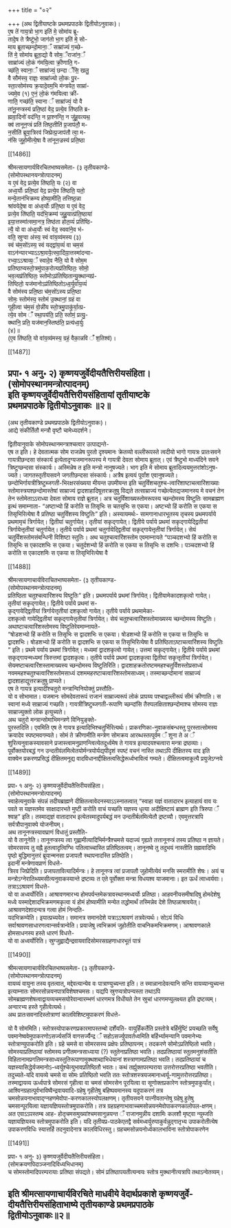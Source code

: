 +++
title = "०२"

+++
(अथ द्वितीयाष्टके प्रथमप्रपाठके द्वितीयोऽनुवाकः)।  
ए॒ष ते॑ गाय॒त्रो भा॒ग इति॑ मे॒ सोमा॑य ब्रू-  
तादे॒ष ते त्रैष्टु॑भो॒ जाग॑तो भा॒ग इति॑ मे॒ सो-  
माय ब्रूताच्छन्दो॒माना॒ँ साम्रा॑ज्यं ग॒च्छे-  
ति॑ मे॒ सोमा॑य ब्रूता॒द्यो वै सोम॒ँराजा॑न॒ँ  
साम्रा॑ज्यं लो॒कं ग॑मयि॒त्वा क्री॒णाति॒ ग-  
च्छ॑ति॒ स्वाना॒ँ साम्रा॑ज्यं॒ छन्दा ँ॑सि॒ खलु॒  
वै सौम॑स्य॒ राज्ञः॒ साम्रा॑ज्यो लो॒कः पु॒र-  
स्ता॒त्सोम॑स्य क्र॒यादे॒वम॒भि म॑न्त्रयेत॒ साम्रा॑-  
ज्यमे॒व (१) ए॒नं॒ लो॒कं ग॑मयित्वा क्री॑-  
णाति॒ गच्छ॑ति॒ स्वाना ँ साम्रा॑ज्यं॒ यो वै  
ता॑नू॒नप्त्रस्य॑ प्रति॒ष्ठां वेद॒ प्रत्ये॒व ति॑ष्ठति ब्र-  
ह्मवा॒दिनो॑ वदंन्ति॒ न प्रा॒श्नन्ति॒ न जु॑हू॒वत्यथ॒  
क्व॑ तानून॒प्त्रं प्रति॑ तिष्ठ॒तीति॑ प्र॒जाप॑तौ॒ म-  
न॒सीति॑ ब्रूया॒त्रिरव॑ जिघ्रेत्प्र॒जाप॑तौ त्वा॒ म-  
न॑सि जुहो॒मीत्ये॒षा वै ता॑नून॒ज्रस्य॑ प्रति॒ष्ठा

[[1486]]

श्रीमत्सायणार्यविरचितभाष्यसमेता- (३ तृतीयकाण्डे-  
(सोमोपस्थानयन्त्रोत्पादनम्)  
य ए॒वं वेद॒ प्रत्ये॒व ति॑ष्ठति॒ यः (२) वा  
अध्व॒र्योः प्रति॒ष्ठां वेद॒ प्रत्ये॒व ति॑ष्ठति॒ यतो॒  
मन्ये॒तान॑भिक्रम्य होष्या॒मीति॒ तत्तिष्ठ॒न्ना  
श्रा॑वयेदे॒षा वा अ॑ध्व॒र्योः प्र॑ति॒ष्ठा य ए॒वं वेद॒  
प्रत्ये॒व ति॑ष्ठति॒ यद॑भि॒क्रम्य॑ जुहु॒यात्प्र॑ति॒ष्ठाया॑  
इया॒त्तस्मा॑त्समा॒नत्र॒ तिष्ठ॑ता होत॒व्यं॑ प्रति॑ष्ठि-  
त्यै॒ यो वा अ॑ध्व॒र्योः स्वं वेद॒ स्ववा॑ने॒व भ॑-  
वति॒ स्रुग्वा अ॑स्य॒ स्वं वा॑य॒व्य॑मस्य (३)  
स्वं च॑म॒सो॑ऽस्य॒ स्वं यद्द्वा॑य॒व्यं॑ वा चम॒सं  
वाऽन॑न्यारभ्याऽऽश्रा॒वये॒त्स्वा॒दि॑य़ा॒त्तस्मा॑दन्वा-  
रभ्या॒ऽऽश्राव्य॒ँ स्वादे॒व नैति॒ यो वै सोम॒म  
प्रतिष्ठाप्यस्तो॒त्रमु॑पाक॒रोत्यप्र॑तिष्ठितः॒ सोमो॒  
भव॒त्यप्र॑तिष्ठितः॒ स्तोमोऽप्र॑तिष्ठितान्यु॒क्थान्यप्र॑-  
तिष्ठितो॒ यज॑मानोऽप्र॑तिष्ठितोऽध्व॒र्युर्वा॑य॒व्यं॑  
वै सोम॑स्य प्रति॒ष्ठा च॑म॒सो॑ऽस्य प्रति॒ष्ठा  
सोमः॒ स्तोम॑स्य॒ स्तोम॑ उ॒क्थानां॒ ग्रहं वा  
गृही॒त्वा च॑म॒सं वो॒न्नी॑य स्तो॒त्रमु॒पाकु॑र्या॒त्प्र-  
त्ये॒व सोम ँ॑ स्था॒पय॑ति॒ प्रति॒ स्तोमं॒ प्रत्यु॒-  
क्थानि॒ प्रति॒ यज॑मान॒स्तिष्ठ॑ति॒ प्रत्य॑ध्व॒र्युः  
(४)॥  
(ए॒व ति॑ष्ठति॒ यो वा॑य॒व्य॑मस्य॒ ग्रहं॒ वैका॒न्नवि ँ॑ श॒तिश्व॑)।

[[1487]]

प्रपा॰ १ अनु॰ २) कृष्णयजुर्वेदीयतैत्तिरीयसंहिता।  
(सोमोपस्थानमन्त्रोत्पादनम्)  
इति कृष्णयजुर्वेदीयतैत्तिरीयसंहितायां तृतीयाष्टके  
प्रथमप्रपाठके द्वितीयोऽनुवाकः ॥२॥  
---------------------

(अथ तृतीयकाण्डे प्रथमप्रपाठके द्वितीयोऽनुवाकः)।  
आद्ये संकीर्तितौ मन्त्रौ वृष्टौ चामेध्यदर्शने।

द्वितीयानुवाके सोमोपस्थानमन्त्राश्चत्वार उत्पाद्यन्ते-  
एष त इति। हे देवतात्मक सोम राजन्नेष पुरतो दृश्यमानः क्रेतव्यो वल्लीरूपस्ते त्वदीयो भागो गायत्रः प्रातःसवने गायत्रीछन्दसा संस्कार्य इत्येतादृग्यजमानरूपस्य मे गायत्री देवता सोमाय ब्रूतात्। एवं त्रैष्टुभो माध्यंदिने सवने त्रिष्टुप्छन्दसा संस्कार्यः। अस्मिन्नेष त इति मन्त्रो नानुषज्यते। भाग इति मे सोमाय ब्रूतादित्ययमुत्तरांशोऽनुष-ज्यते। जागतस्तृतीयसवने जगतीछन्दसा संस्कार्यः। अत्रैष इत्ययं पूर्वांश एवानुषज्यते। छन्दोभिर्गायत्रीत्रिष्टुब्जगती-भिरक्षरसंख्यया मीयन्त उपमीयन्त इति चतुर्विंशचतुश्च-त्वारिंशाष्टाचत्वारिंशाख्याः स्तोमास्त्रयश्छन्दोमास्तेषां साम्राज्यं द्वादशाहादिषूत्तरक्रतुषु विद्यते तत्साम्राज्यं गच्छेत्येतद्यजमानस्य मे वचनं तेन तेन स्तोमेताऽऽराध्या देवता सोमाय राज्ञे ब्रूतात्। अत्र चतुर्विंशाख्यस्तोमरूपस्य च्छन्दोमस्य विष्टुतिः सामब्राह्मण इत्थं समाम्नाता- “अष्टाभ्यो हिं करोति स तिसृभिः स चतसृभिः स एकया। अष्टभ्यो हिं करोति स एकया स तिसृभिरित्येषा वै प्रतिष्ठा चतुर्विंशस्य विष्टुतिः” इति। अस्यायमर्थः- सामगानाधारभूतस्य तृचस्य प्रथमपर्याये प्रथमामृचं त्रिर्गायेत्। द्वितीयां चतुर्गायेत्। तृतीयां सकृद्गायेत्। द्वितीये पर्याये प्रथमां सकृद्गायेद्द्वितीयां त्रिर्गायेत्तृतीयां चतुर्गायेत्। तृतीये पर्याये प्रथमां चतुर्गायेद्द्वितीयां सकृद्गायेत्तृतीयां त्रिर्गायेत्। सेयं चतुर्विंशस्तोमसंबन्धिनी विशिष्टा स्तुतिः। अथ चतुश्चत्वारिंशस्तोम एवमाम्नायते “पञ्चदशभ्यो हिं करोति स तिसृभिः स एकादशभिः स एकया। चतुर्दशभ्यो हिं करोति स एकया स तिसृभिः स दशभिः। पञ्चदशभ्यो हिं करोति स एकादशमिः स एकया स तिसृभिरित्येषा वै

[[1488]]

श्रीमत्सायणाचार्यविराचितभाष्यसमेता- (३ तृतीयकाण्ड-  
(सोमोपस्थानमन्त्रोत्पादनम्)  
प्रतिष्ठिता चतुश्चत्वारिंशस्य विष्टुतिः” इति। प्रथमपर्याये प्रथमां त्रिर्गायेत्। द्वितीयामेकादशकृत्वो गायेत्। तृतीयां सकृद्गायेत्। द्वितीये पर्याये प्रथमां स-  
कृद्गायेद्द्वितीयां त्रिर्गायेत्तृतीयां दशकृत्वो गायेत्। तृतीये पर्याये प्रथमामेका-  
दशकृत्वो गायेद्द्वितीयां सकृद्गायेत्तृतीयां त्रिर्गायेत्। सेयं चतुश्चत्वारिंशस्तोमाख्यस्य च्छन्दोमस्य विष्टुतिः। अथाष्टाचत्वारिंशस्तोमस्य विष्टुतिरेवमाम्नायते-  
“षोडशभ्यो हिं करोति स तिसृभिः स द्वादशभिः स एकया। षोडशभ्यो हिं करोति स एकया स तिसृभिः स द्वादशभिः। षोडशभ्यो हिं करोति स द्वादशभिः स एकया स तिसृभिरित्येषा वै प्रतिष्ठिताऽष्टाचत्वारिंशस्य विष्टुतिः ” इति। प्रथमे पर्याय प्रथमां त्रिर्गायेत्। मध्यमां द्वादशकृत्वो गायेत्। उत्तमां सकृद्गायेत्। द्वितीये पर्याये प्रथमां सकृद्गायन्मध्यमां त्रिरुत्तमां द्वादशकृत्वः। तृतीये पर्याये प्रथमां द्वादशकृत्वा द्वितीयां सकृत्तृतीयां त्रिर्गायेत्। सेयमष्टाचत्वारिंशस्तामाख्यस्य च्छन्दोमस्य विष्टुतिरिति। द्वादशाहक्रतोरष्टममहश्चतुर्विंशस्तोप्रसाध्यं नवममहश्चतुश्चत्वारिंशस्तोमसाध्यं दशममहरष्टाचत्वारिंशस्तोमसाध्यम्। तस्माच्छन्दोमानां साम्राज्यं द्वादशाहाद्युत्तरक्रतुषु प्राप्यते।  
एष ते गायत्र इत्यादींश्चतुरो मन्त्रान्विनियोक्तुं प्रस्तौति-  
यो व सोभामात। यजमानः सोमदेवतारूपं राजानं साम्राज्यरूपं लोकं प्रापय्य पश्चाद्वल्लीरूपं सीमं क्रीणाति। स स्वानां मध्ये साम्राज्यं गच्छति। गायत्रीत्रिष्टुब्जगती-रूपाणि च्छन्दांसि तैरुपलक्षिताश्छन्दोमाश्च सोमस्य राज्ञः साम्राज्युक्तो लोक इत्युच्यते।  
अथ चतुरो मन्त्रान्सोमाभिमन्त्रणे विनियुङ्क्ते-  
पुरस्तदिति। एवमिति एष ते गायत्र इत्यादिभिश्चतुर्भिरित्यर्थः। प्राकरणिका-नुवाकसंबन्धस्तु पुरस्तात्सोमस्य क्रयादेव स्पष्टमवगम्यते। सोमं ते क्रीणामीति मन्त्रेण सोमक्रय आरब्धस्तत्पूर्वम ँ शुना ते अ ँ शुरित्यनुवाकस्यावसाने प्रजास्त्वामनुप्राणन्त्वित्येतदूर्ध्वमेष ते गायत्र इत्यादयश्चत्वारा मन्त्रा द्रष्ठव्याः।  
पूर्वोक्तयोरबद्धं गन उन्दतीवंलमित्वेतयोर्मन्त्रयोर्यद्यपीदृशं स्पष्टं वचनं नास्ति तथाऽपि दीक्षितस्य वाद इति वाक्येन प्रकरणप्रसिद्धं दीक्षितमनूद्य वादविधानाद्दीक्षितत्वसिद्धेरूर्ध्वभावित्वं गम्यते। दीक्षितत्वमाकूत्यै प्रयुजेऽग्नये

[[1489]]

प्रपा॰ १ अनु॰ २) कृष्णयजुर्वेदीयतैत्तिरीयसंहिता।  
(सोमोपस्थानमन्त्रोत्पादनम्)  
स्वाहेत्यनुवाके संपन्नं तदीयब्राह्मणे दीक्षितत्वावेदनस्याऽऽस्नातत्वात् “स्वाहा यज्ञं वातादारभ इत्याहायं वाव यः पवते स यज्ञस्तमेव साक्षादारभते मुष्टी करोति वाचं यच्छति यज्ञस्य धृत्या अदीक्षिष्टायं ब्राह्मण इति त्रिरुपा ँ श्वाह” इति। तस्माद्यज्ञं वातादारभ इत्येतस्मादुपर्यबद्धं मन उन्दतीर्बलमित्येतौ द्रष्टव्यौ। एवमुत्तरत्रापि सर्वत्रौपानुवाक्ये योजनीयम्।  
अथ तानूनप्त्रस्यावघ्राणं विधातुं प्रस्तौति-  
यो वै तानूनेति। तानूनप्त्रस्य त्वा गृह्णामीत्यादिभिर्मन्त्रैश्चमसे यदाज्यं गृह्यते तत्तानूनप्त्रं तस्य प्रतिष्ठा न ज्ञायते। सोमरसस्य तु वह्नै हुतत्वादृत्विग्भिः पतित्वाच्चास्ति प्रतिष्ठितत्वम्। तानूनष्वे तु तदुभयं नास्तीति ग्रह्मवादिभिः पृष्ठो बुद्धिमानुत्तरं ब्रूयान्मनसा प्रजापतौ स्थापनादस्ति प्रतिष्ठेति।  
इदानीं मन्त्रेणावप्राणं विधत्ते-  
त्रिरव जिघ्रेदिति। प्रजापतावित्यादिर्मन्त्रः। हे तानूनप्त्र त्वां प्रजापतौ जुहोमीत्येवं मनसि स्मरामीति शेषः। अयं च मन्त्रोऽग्नेरातिथ्यमसीत्यनुवाकस्यान्ते द्रष्टव्यः त एते पूर्वोक्ता मन्त्रा विधयश्व याजमानाः। इत ऊर्धं त्वाध्वर्यवाः। तत्राऽऽश्रावणं विधत्ते-  
यो वा अध्वर्योरिति। आश्रावणमारभ्य होमपर्यन्तमेकत्रावस्थानमध्वर्योः प्रतिष्ठा। आहवनीयसमीषादिषु होमदेशेषु मध्ये यस्माद्देशादभिक्रमणमकृत्वा यं होमं होष्यामीति मन्येत तद्धोमार्थं तस्मिन्नेव देशे तिष्ठन्नाश्रावयेत्।  
आश्रावणदेशादन्यत्र गत्वा होमं निन्दति-  
यदभिक्रम्येति। इयात्प्रच्यवेत। समानत्र समानदेशे यत्राऽऽश्रावणं तत्रवेत्यर्थः। सोऽयं विधिः सर्वाश्रावणसाधारणत्वान्सर्वत्रान्वेति। प्रयाजेषु त्वभिक्रामं जुहोतीति वाचनिकमभिक्रमणम्। आश्रावणकाले होमसाधनस्य हस्ते धारणं विधत्ते-  
यो वा अध्वर्योरिति। स्रुग्जुह्वाद्यैन्द्रवायवादिसोमरसग्रहणाधारभूतं पात्रं

[[1490]]

श्रीमत्सायणाचार्यविरचितभाष्यसमेता- (३ तृतीयकाण्डे-  
(सोमोपस्थानमन्त्रोत्पादनम्)  
वायव्यं वायुना तस्य वृतत्वात्, मद्देवत्यान्येव वः पात्राण्युच्यन्ता इति। त स्मान्नानादेवत्यानि सन्ति वायव्यान्युच्यन्त इत्याम्नातः सोमरसोन्नयनपात्रविशेषश्चमसः। यद्यपि स्रुगप्यत्रोपन्यस्ता तथाऽपि सोमब्राह्मणशेषत्वाद्वायव्यचमसयोरेवान्वारम्भणं धारणमत्र विधीयते तेन स्रुचां धारणमप्युलक्ष्यत इति द्रष्टव्यम्। अन्वारभ्य हस्ते गृहीत्वेत्यर्थः।  
अथ प्रातःसवनादिस्तोत्राणां कालविशिष्टमुपाकरणं विधत्ते-

यो वै सोममिति। स्तोत्रस्योपाकरणप्रकारमापस्तम्बो दर्शेयति- वायुर्हिंकर्तेति प्रस्तोत्रे बर्हिर्मुष्टिं प्रयच्छति सर्वेषु पवमानेष्ववेमुपाकरणोऽसर्ज्यसर्जि वागसर्ज्यैन्द्र ँ सहोऽसर्ज्युपावर्तध्वमिति बर्हिर्भ्यामन्यानि पवमानेभ्यः स्तोत्राण्युपाकरोति इति। ग्रहे चमसे वा सोमरसस्य प्रक्षेपः प्रतिष्ठापनम्। तदकरणे सोमोऽप्रतिष्ठितो भवति। सोमस्याप्रतिष्ठायां स्तोमस्य प्रगीतमन्त्रसाध्याया (?) स्तुतेनाप्रतिष्ठा भवति। तदप्रतिष्ठायां स्तुतमनुशंसतीति विहितानामप्रगतिमन्त्रसाध्यस्तुतिरूपाणामुक्थशब्दाभिधेयानां शस्त्राणामप्रतिष्ठा भवति। तदप्रतिष्ठायां च यज्ञस्यासिद्धेर्यजमानोऽ–ध्वर्युश्चेत्युभावप्रतिष्ठितौ भवतः। कथं तर्ह्युक्तपरम्पराया उत्तरोत्तरप्रतिष्ठा भवतीति। तदुच्यते-यदि वायव्ये चमसे वा सोमः प्रतिष्ठितो भवति ततः स्तोत्रशस्त्रयजमानाध्वर्यू-णामुत्तरोत्तरप्रतिष्ठा। तस्माद्वायव्य ऊर्ध्वपात्रे सोमरसं गृहीत्वा वा चमसं सोमरसेन पूरयित्वा वा सूणोक्तप्रकारेण स्तोत्रमुपाकुर्यांत्। आश्विनग्रहात्पूर्वभाविष्वैन्द्रवायवादि-ग्रहेषु गृहीतेषु बहिष्पवमानस्य यदुपाकरणं तत्र चमसोन्नयनाभावाद्ग्नहणमेवोपा-करणकालस्योपलक्षणम्। तृतीयसवने पात्नीवतान्तेषु ग्रहेषु हुतेषु चमसान्पूरयित्वा यज्ञायज्ञियस्तोत्रमुपाकरोति। तत्र ग्रहग्रहणाभावाच्चमसोन्नयनमेवोपाकरणकालोपल-क्षणम्। अत एवाऽऽपस्तम्ब आह- होतृचमसमुख्यांश्चमसानुन्नयन्त ँ राजानमुन्नीय दशामिः कलशौ मृष्ट्वा न्युब्जति यज्ञायज्ञियस्य स्तोत्रमुपाकरोति इति। यदि तृतीयप्र-पाठकेएतद्वै सर्वमध्वर्युरुपाकुर्वन्नुद्गातृभ्य उपाकरोतीत्येष उपाकरणविधिः स्यात्तर्हि तदनुवादेनात्र कालविधिरस्तु। ग्रहचमसोन्नयनोर्ध्वकालभाविना स्तोत्रोपाकरणेन

[[1491]]

प्रपा॰ १ अनु॰ ३) कृष्णयजुर्वेदीयतैत्तिरीयसंहिता।  
(सोमक्रयणपिदाञ्जनादिविध्यभिधानम्)  
च सोमस्तोमादिपरम्परायाः प्रतिष्ठा संपद्यते। सोमं प्रतिष्ठापयतीत्यन्वयः स्तोत्र मुक्थानीत्यत्रापि तथाऽन्वेतव्यम्।

इति श्रीमत्सायणाचार्यविरचिते माधवीये वेदार्थप्रकाशे कृष्णयजुर्वे-  
दीयतैत्तिरीयसंहिताभाष्ये तृतीयकाण्डे प्रथमप्रपाठके  
द्वितीयोऽनुवाकः॥२॥  
----------
